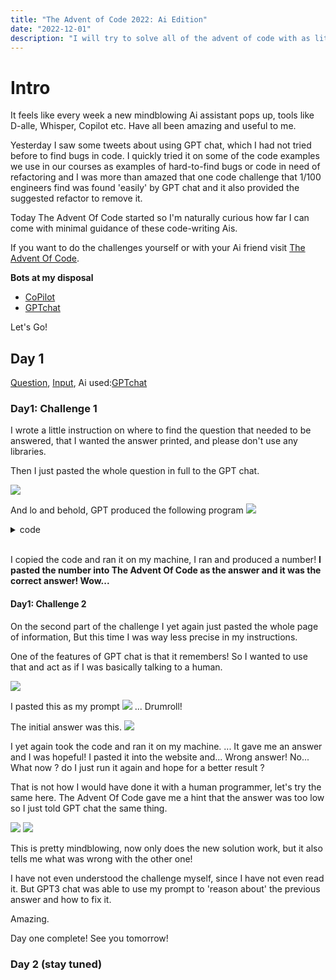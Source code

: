 ```yaml
---
title: "The Advent of Code 2022: Ai Edition"
date: "2022-12-01"
description: "I will try to solve all of the advent of code with as little human input as possible"
---
```


# Intro
It feels like every week a new mindblowing Ai assistant pops up, tools like D-alle, Whisper, Copilot etc. 
Have all been amazing and useful to me. 

Yesterday I saw some tweets about using GPT chat, which I had not tried before to find bugs in code. 
I quickly tried it on some of the code examples we use in our courses as examples of hard-to-find bugs or 
code in need of refactoring and I was more than amazed that one code challenge that 
1/100 engineers find was found 'easily' by GPT chat and it also provided the suggested refactor to remove it.

Today The Advent Of Code started so I'm naturally curious how far I can come with minimal guidance of these code-writing Ais. 

If you want to do the challenges yourself or with your Ai friend visit [The Advent Of Code](https://adventofcode.com/2022/). 


**Bots at my disposal**
* [CoPilot](https://github.com/features/copilot)
* [GPTchat](https://chat.openai.com/chat)

Let's Go!


## Day 1

[Question](https://adventofcode.com/2022/day/1), [Input](https://adventofcode.com/2022/day/1/input), Ai used:[GPTchat](https://chat.openai.com/chat)

### Day1: Challenge 1
I wrote a little instruction on where to find the question that needed to be answered, that I wanted the answer printed, and please don't use any libraries.

Then I just pasted the whole question in full to the GPT chat.

![](day1/inital-prompt.png)

And lo and behold, GPT produced the following program
![](day1/day_1_solution.png)


<details>
<summary>code</summary>

```python
# Read the input file and split it into lines
with open("input.txt") as f:
  lines = f.read().strip().split("\n")

# Initialize variables to store the maximum Calories and the current Elf's Calories
max_calories = 0
current_calories = 0

# Loop over the lines in the input
for line in lines:
  # If the line is empty, update the maximum Calories and reset the current Elf's Calories
  if not line:
    max_calories = max(max_calories, current_calories)
    current_calories = 0
  else:
    # Otherwise, add the Calories from the current line to the current Elf's Calories
    current_calories += int(line)

# Update the maximum Calories one final time
max_calories = max(max_calories, current_calories)

# Print the result
print(max_calories)

# This program reads the input file line by line, and keeps track of the maximum number of Calories and the current Elf's Calories. Whenever it encounters an empty line, it updates the maximum Calories and resets the current Elf's Calories. At the end, it prints the final value of the maximum Calories, which is the answer to the problem.
```

</details>
</br>

I copied the code and ran it on my machine, I ran and produced a number!
**I pasted the number into The Advent Of Code as the answer and it was the correct answer!
Wow...**



#### Day1: Challenge 2

On the second part of the challenge I yet again just pasted the whole page of information, 
But this time I was way less precise in my instructions.

One of the features of GPT chat is that it remembers! So I wanted to use that 
and act as if I was basically talking to a human.

![](day1/remember.png)

I pasted this as my prompt
![](day1/my-promt-day-2.png)
... Drumroll!

The initial answer was this. 
![](day1/second_challange_first_answer.png)

I yet again took the code and ran it on my machine.
...
It gave me an answer and I was hopeful!
I pasted it into the website and... Wrong answer!
No...
What now ? do I just run it again and hope for a better result ?

That is not how I would have done it with a human programmer, let's try the same here. 
The Advent Of Code gave me a hint that the answer was too low so I just told GPT chat the same thing.

![](day1/my_comment.png)
![](day1/second_part_correction.png)

This is pretty mindblowing, now only does the new solution work, but it also tells me 
what was wrong with the other one! 

I have not even understood the challenge myself, since I have not even read it.
But GPT3 chat was able to use my prompt to 'reason about' the previous answer and how to fix it.

Amazing. 

Day one complete! See you tomorrow!




### Day 2 (stay tuned)